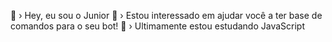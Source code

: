 👋 › Hey, eu sou o Junior 
👀 › Estou interessado em ajudar você a ter base de comandos para o seu bot! 
🧸 › Ultimamente estou estudando JavaScript

<!---
yuJuninho/yuJuninho is a ✨ special ✨ repository because its `README.md` (this file) appears on your GitHub profile.
You can click the Preview link to take a look at your changes.
--->
